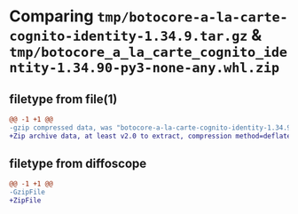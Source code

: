 # Comparing `tmp/botocore-a-la-carte-cognito-identity-1.34.9.tar.gz` & `tmp/botocore_a_la_carte_cognito_identity-1.34.90-py3-none-any.whl.zip`

## filetype from file(1)

```diff
@@ -1 +1 @@
-gzip compressed data, was "botocore-a-la-carte-cognito-identity-1.34.9.tar", last modified: Thu Dec 28 01:06:35 2023, max compression
+Zip archive data, at least v2.0 to extract, compression method=deflate
```

## filetype from diffoscope

```diff
@@ -1 +1 @@
-GzipFile
+ZipFile
```

